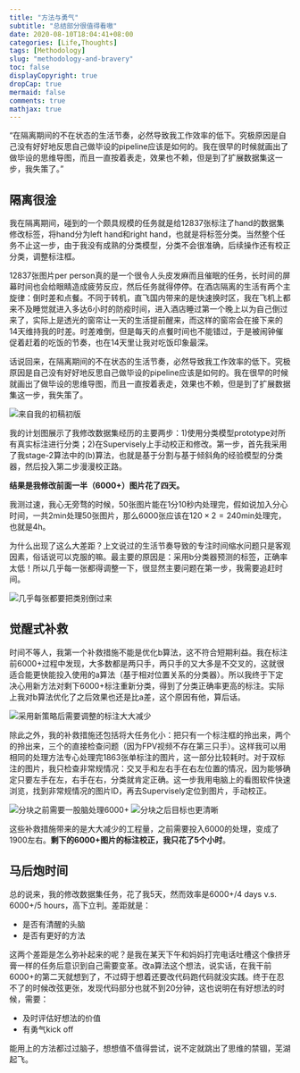 ```yaml
---
title: "方法与勇气"
subtitle: "总结部分很值得看嗷"
date: 2020-08-10T18:04:41+08:00
categories: [Life,Thoughts]
tags: [Methodology]
slug: "methodology-and-bravery"
toc: false
displayCopyright: true
dropCap: true
mermaid: false
comments: true
mathjax: true
---
```


“在隔离期间的不在状态的生活节奏，必然导致我工作效率的低下。究极原因是自己没有好好地反思自己做毕设的pipeline应该是如何的。我在很早的时候就画出了做毕设的思维导图，而且一直按着表走，效果也不赖，但是到了扩展数据集这一步，我失策了。”

<!--more-->

## 隔离很淦

我在隔离期间，碰到的一个颇具规模的任务就是给12837张标注了hand的数据集修改标签，将hand分为left hand和right hand，也就是将标签分类。当然整个任务不止这一步，由于我没有成熟的分类模型，分类不会很准确，后续操作还有校正分类，调整标注框。

12837张图片per person真的是一个很令人头皮发麻而且催眠的任务，长时间的屏幕时间也会给眼睛造成疲劳反应，然后任务就得停停。在酒店隔离的生活有两个主旋律：倒时差和点餐。不同于转机，直飞国内带来的是快速换时区，我在飞机上都来不及睡觉就进入多达6小时的防疫时间，进入酒店睡过第一个晚上以为自己倒过来了，实际上是透光的窗帘让一天的生活提前醒来，而这样的窗帘会在接下来的14天维持我的时差。时差难倒，但是每天的点餐时间也不能错过，于是被闹钟催促着赶着的吃饭的节奏，也在14天里让我对吃饭印象最深。

话说回来，在隔离期间的不在状态的生活节奏，必然导致我工作效率的低下。究极原因是自己没有好好地反思自己做毕设的pipeline应该是如何的。我在很早的时候就画出了做毕设的思维导图，而且一直按着表走，效果也不赖，但是到了扩展数据集这一步，我失策了。

<img src="https://i.loli.net/2020/08/28/mh5Kob3kQDV7RGC.png" title="来自我的初稿初版">

我的计划图展示了我修改数据集经历的主要两步：1)使用分类模型prototype对所有真实标注进行分类；2)在Supervisely上手动校正和修改。第一步，首先我采用了我stage-2算法中的(b)算法，也就是基于分割与基于倾斜角的经验模型的分类器，然后投入第二步漫漫校正路。

**结果是我修改前面一半（6000+）图片花了四天。**

我测过速，我心无旁骛的时候，50张图片能在1分10秒内处理完，假如说加入分心时间，一共2min处理50张图片，那么6000张应该在$120\times 2=240$min处理完，也就是4h。

为什么出现了这么大差距？上文说过的生活节奏导致的专注时间缩水问题只是客观因素，俗话说可以克服的嘛。最主要的原因是：采用b分类器预测的标签，正确率太低！所以几乎每一张都得调整一下，很显然主要问题在第一步，我需要追赶时间。

<img src="https://i.loli.net/2020/08/11/n4sZIctS8fVmFqO.gif" title="几乎每张都要把类别倒过来">

## 觉醒式补救

时间不等人，我第一个补救措施不能是优化b算法，这不符合短期利益。我在标注前6000+过程中发现，大多数都是两只手，两只手的又大多是不交叉的，这就很适合能更快能投入使用的a算法（基于相对位置关系的分类器）。所以我终于下定决心用新方法对剩下6000+标注重新分类，得到了分类正确率更高的标注。实际上我对b算法优化了之后效果也还是比a差，这个原因有他，算后话。

<img src="https://i.loli.net/2020/08/11/dQRFIDVSuZ8APlK.gif" title="采用新策略后需要调整的标注大大减少">

除此之外，我的补救措施还包括将大任务化小：把只有一个标注框的拎出来，两个的拎出来，三个的直接检查问题（因为FPV视频不存在第三只手）。这样我可以用相同的处理方法专心处理完1863张单标注的图片，这一部分比较耗时。对于双标注的图片，我只检查非常规情况：交叉手和左右手在右左位置的情况，因为能够确定只要左手在左，右手在右，分类就肯定正确。这一步我用电脑上的看图软件快速浏览，找到非常规情况的图片ID，再去Supervisely定位到图片，手动校正。

<img src="https://i.loli.net/2020/08/11/2Ejxcws6z7RJDIN.png" title="分块之前需要一股脑处理6000+">

<img src="https://i.loli.net/2020/08/11/oZyXNOps3kqRbG4.png" title="分块之后目标也更清晰">

这些补救措施带来的是大大减少的工程量，之前需要投入6000的处理，变成了1900左右。**剩下的6000+图片的标注校正，我只花了5个小时**。

## 马后炮时间

总的说来，我的修改数据集任务，花了我5天，然而效率是6000+/4 days v.s. 6000+/5 hours，高下立判。差距就是：

- 是否有清醒的头脑
- 是否有更好的方法

这两个差距是怎么弥补起来的呢？是我在某天下午和妈妈打完电话吐槽这个像挤牙膏一样的任务后意识到自己需要变革。改a算法这个想法，说实话，在我干前6000+的第二天就想到了，不过碍于想着还要改代码跑代码就没实践。终于在忍不了的时候改弦更张，发现代码部分也就不到20分钟，这也说明在有好想法的时候，需要：

- 及时评估好想法的价值
- 有勇气kick off

能用上的方法都过过脑子，想想值不值得尝试，说不定就跳出了思维的禁锢，芜湖起飞。